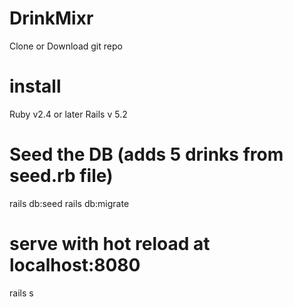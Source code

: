 # DrinkMixr
Clone or Download git repo

# install 
Ruby v2.4 or later
Rails v 5.2 

# Seed the DB (adds 5 drinks from seed.rb file)
rails db:seed
rails db:migrate

# serve with hot reload at localhost:8080
rails s


